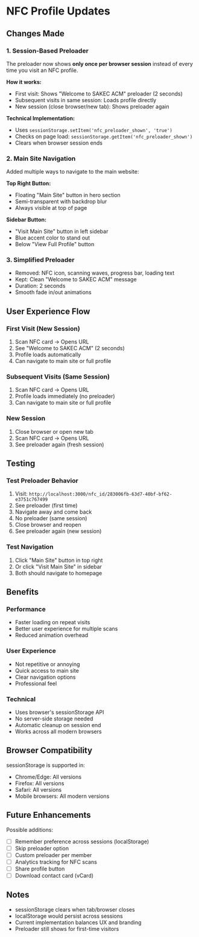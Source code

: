 # NFC Profile Updates

## Changes Made

### 1. Session-Based Preloader
The preloader now shows **only once per browser session** instead of every time you visit an NFC profile.

**How it works:**
- First visit: Shows "Welcome to SAKEC ACM" preloader (2 seconds)
- Subsequent visits in same session: Loads profile directly
- New session (close browser/new tab): Shows preloader again

**Technical Implementation:**
- Uses `sessionStorage.setItem('nfc_preloader_shown', 'true')`
- Checks on page load: `sessionStorage.getItem('nfc_preloader_shown')`
- Clears when browser session ends

### 2. Main Site Navigation
Added multiple ways to navigate to the main website:

**Top Right Button:**
- Floating "Main Site" button in hero section
- Semi-transparent with backdrop blur
- Always visible at top of page

**Sidebar Button:**
- "Visit Main Site" button in left sidebar
- Blue accent color to stand out
- Below "View Full Profile" button

### 3. Simplified Preloader
- Removed: NFC icon, scanning waves, progress bar, loading text
- Kept: Clean "Welcome to SAKEC ACM" message
- Duration: 2 seconds
- Smooth fade in/out animations

## User Experience Flow

### First Visit (New Session)
1. Scan NFC card → Opens URL
2. See "Welcome to SAKEC ACM" (2 seconds)
3. Profile loads automatically
4. Can navigate to main site or full profile

### Subsequent Visits (Same Session)
1. Scan NFC card → Opens URL
2. Profile loads immediately (no preloader)
3. Can navigate to main site or full profile

### New Session
1. Close browser or open new tab
2. Scan NFC card → Opens URL
3. See preloader again (fresh session)

## Testing

### Test Preloader Behavior
1. Visit: `http://localhost:3000/nfc_id/283006fb-63d7-40bf-bf62-e3751c767499`
2. See preloader (first time)
3. Navigate away and come back
4. No preloader (same session)
5. Close browser and reopen
6. See preloader again (new session)

### Test Navigation
1. Click "Main Site" button in top right
2. Or click "Visit Main Site" in sidebar
3. Both should navigate to homepage

## Benefits

### Performance
- Faster loading on repeat visits
- Better user experience for multiple scans
- Reduced animation overhead

### User Experience
- Not repetitive or annoying
- Quick access to main site
- Clear navigation options
- Professional feel

### Technical
- Uses browser's sessionStorage API
- No server-side storage needed
- Automatic cleanup on session end
- Works across all modern browsers

## Browser Compatibility

sessionStorage is supported in:
- Chrome/Edge: All versions
- Firefox: All versions
- Safari: All versions
- Mobile browsers: All modern versions

## Future Enhancements

Possible additions:
- [ ] Remember preference across sessions (localStorage)
- [ ] Skip preloader option
- [ ] Custom preloader per member
- [ ] Analytics tracking for NFC scans
- [ ] Share profile button
- [ ] Download contact card (vCard)

## Notes

- sessionStorage clears when tab/browser closes
- localStorage would persist across sessions
- Current implementation balances UX and branding
- Preloader still shows for first-time visitors
